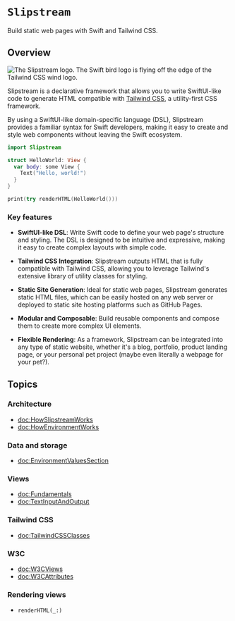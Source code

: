 # ``Slipstream``

Build static web pages with Swift and Tailwind CSS.

## Overview

![The Slipstream logo. The Swift bird logo is flying off the edge of the Tailwind CSS wind logo.](logo)

Slipstream is a declarative framework that allows you to write SwiftUI-like
code to generate HTML compatible with [Tailwind CSS](https://tailwindcss.com/docs/installation),
a utility-first CSS framework.

By using a SwiftUI-like domain-specific language (DSL), Slipstream provides a
familiar syntax for Swift developers, making it easy to create and style web
components without leaving the Swift ecosystem.

```swift
import Slipstream

struct HelloWorld: View {
  var body: some View {
    Text("Hello, world!")
  }
}

print(try renderHTML(HelloWorld()))
```


### Key features

- **SwiftUI-like DSL**: Write Swift code to define your web page's structure
  and styling. The DSL is designed to be intuitive and expressive, making it
  easy to create complex layouts with simple code.

- **Tailwind CSS Integration**: Slipstream outputs HTML that is fully
  compatible with Tailwind CSS, allowing you to leverage Tailwind's extensive
  library of utility classes for styling.

- **Static Site Generation**: Ideal for static web pages, Slipstream generates
  static HTML files, which can be easily hosted on any web server or deployed
  to static site hosting platforms such as GitHub Pages.

- **Modular and Composable**: Build reusable components and compose them to
  create more complex UI elements.

- **Flexible Rendering**: As a framework, Slipstream can be integrated into any
  type of static website, whether it's a blog, portfolio, product landing page,
  or your personal pet project (maybe even literally a webpage for your pet?). 

## Topics

### Architecture

- <doc:HowSlipstreamWorks>
- <doc:HowEnvironmentWorks>

### Data and storage

- <doc:EnvironmentValuesSection>

### Views

- <doc:Fundamentals>
- <doc:TextInputAndOutput>

### Tailwind CSS

- <doc:TailwindCSSClasses>

### W3C

- <doc:W3CViews>
- <doc:W3CAttributes>

### Rendering views

- ``renderHTML(_:)``
